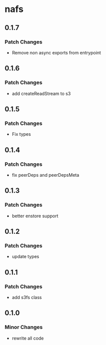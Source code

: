 # nafs

## 0.1.7

### Patch Changes

- Remove non async exports from entrypoint

## 0.1.6

### Patch Changes

- add createReadStream to s3

## 0.1.5

### Patch Changes

- Fix types

## 0.1.4

### Patch Changes

- fix peerDeps and peerDepsMeta

## 0.1.3

### Patch Changes

- better enstore support

## 0.1.2

### Patch Changes

- update types

## 0.1.1

### Patch Changes

- add s3fs class

## 0.1.0

### Minor Changes

- rewrite all code
